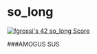 # so_long
[![fgrossi's 42 so_long Score](https://badge42.vercel.app/api/v2/cl2p9nrdq006809kxlac8prrc/project/2508597)](https://github.com/JaeSeoKim/badge42)

###AMOGUS SUS
